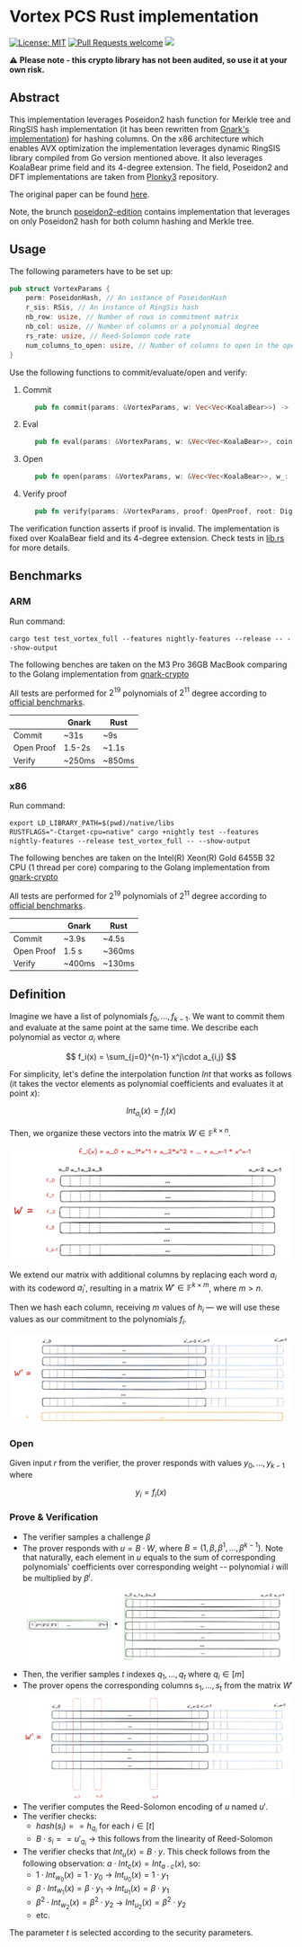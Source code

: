 # Vortex PCS Rust implementation

[![License: MIT](https://img.shields.io/badge/License-MIT-yellow.svg)](https://opensource.org/licenses/MIT)
[![Pull Requests welcome](https://img.shields.io/badge/PRs-welcome-ff69b4.svg?style=flat-square)](https://github.com/distributed-lab/vortex-rs/issues)
<a href="https://github.com/distributed-lab/vortex-rs">
<img src="https://img.shields.io/github/stars/distributed-lab/vortex-rs?style=social"/>
</a>

⚠️ __Please note - this crypto library has not been audited, so use it at your own risk.__

## Abstract

This implementation leverages Poseidon2 hash function for Merkle tree and RingSIS hash implementation (it has been
rewritten
from [Gnark's implementation](https://github.com/Consensys/gnark-crypto/blob/master/field/koalabear/sis/sis.go)) for
hashing columns. On the x86 architecture which enables AVX optimization the implementation leverages dynamic RingSIS
library compiled from Go version mentioned above. It also leverages KoalaBear prime field and its 4-degree extension.
The field, Poseidon2 and DFT implementations are taken from [Plonky3](https://github.com/Plonky3/Plonky3) repository.

The original paper can be found [here](https://eprint.iacr.org/2024/185).

Note, the brunch [poseidon2-edition](https://github.com/distributed-lab/vortex-rs/tree/poseidon2-edition) contains
implementation that leverages on only Poseidon2 hash for both column hashing and Merkle tree.

## Usage

The following parameters have to be set up:

```rust
pub struct VortexParams {
    perm: PoseidonHash, // An instance of PoseidonHash
    r_sis: RSis, // An instance of RingSis hash
    nb_row: usize, // Number of rows in commitment matrix
    nb_col: usize, // Number of columns or a polynomial degree
    rs_rate: usize, // Reed-Solomon code rate
    num_columns_to_open: usize, // Number of columns to open in the opening phase
}
```

Use the following functions to commit/evaluate/open and verify:

1. Commit
   ```rust
      pub fn commit(params: &VortexParams, w: Vec<Vec<KoalaBear>>) -> (MerkleTree, Vec<Vec<KoalaBear>>)
    ```
2. Eval
   ```rust
      pub fn eval(params: &VortexParams, w: &Vec<Vec<KoalaBear>>, coin: KoalaBearExt) -> Vec<KoalaBearExt>
    ```
3. Open
   ```rust
      pub fn open(params: &VortexParams, w: &Vec<Vec<KoalaBear>>, w_: &Vec<Vec<KoalaBear>>, mt: &MerkleTree, beta: KoalaBearExt, column_ids: Vec<usize>) -> OpenProof
    ```
4. Verify proof
   ```rust
      pub fn verify(params: &VortexParams, proof: OpenProof, root: Digest, y: Vec<KoalaBearExt>, coin: KoalaBearExt)
    ```

The verification function asserts if proof is invalid. The implementation is fixed over KoalaBear field and its
4-degree extension. Check tests in [lib.rs](./src/lib.rs) for more details.

## Benchmarks

### ARM

Run command:

```shell
cargo test test_vortex_full --features nightly-features --release -- --show-output
```

The following benches are taken on the M3 Pro 36GB MacBook comparing to the Golang implementation
from [gnark-crypto](https://github.com/Consensys/gnark-crypto/blob/master/field/koalabear/vortex/prover_test.go#L232)

All tests are performed for $2^{19}$ polynomials of $2^{11}$ degree according
to [official benchmarks](https://hackmd.io/@YaoGalteland/SJ1WmzgTJg).

|            | Gnark  | Rust   |
|------------|--------|--------|
| Commit     | ~31s   | ~9s    |
| Open Proof | 1.5-2s | ~1.1s  |
| Verify     | ~250ms | ~850ms |

### x86

Run command:

```shell
export LD_LIBRARY_PATH=$(pwd)/native/libs
RUSTFLAGS="-Ctarget-cpu=native" cargo +nightly test --features nightly-features --release test_vortex_full -- --show-output
```

The following benches are taken on the Intel(R) Xeon(R) Gold 6455B 32 CPU (1 thread per core) comparing to the Golang
implementation
from [gnark-crypto](https://github.com/Consensys/gnark-crypto/blob/master/field/koalabear/vortex/prover_test.go#L232)

All tests are performed for $2^{19}$ polynomials of $2^{11}$ degree according
to [official benchmarks](https://hackmd.io/@YaoGalteland/SJ1WmzgTJg).

|            | Gnark  | Rust   |
|------------|--------|--------|
| Commit     | ~3.9s  | ~4.5s  |
| Open Proof | 1.5 s  | ~360ms |
| Verify     | ~400ms | ~130ms |

## Definition

Imagine we have a list of polynomials $f_0,\dots,f_{k-1}$. We want to commit them and evaluate at the same point at the
same time. We describe each polynomial as vector $a_i$ where

$$
f_i(x) = \sum_{j=0}^{n-1} x^j\cdot a_{i,j}
$$

For simplicity, let's define the interpolation function $Int$ that works as follows (it takes the vector elements as
polynomial coefficients and evaluates it at point $x$):

$$
Int_{a_i}(x) = f_i(x)
$$

Then, we organize these vectors into the matrix $W \in \mathbb{F}^{k\times n}$.

![](./assets/vortex1.png)

We extend our matrix with additional columns by replacing each word $a_i$ with its codeword $a_i'$,
resulting in a matrix $W' \in \mathbb{F}^{k\times m}$, where $m > n$.

Then we hash each column, receiving $m$ values of $h_i$ — we will use these values as our commitment to the polynomials
$f_i$.

![](./assets/vortex1_5.png)

### Open

Given input $r$ from the verifier, the prover responds with values $y_0,\dots,y_{k-1}$ where

$$
y_i = f_i(x)
$$

### Prove & Verification

* The verifier samples a challenge $\beta$
* The prover responds with $u = B\cdot W$, where $B = (1, \beta, \beta^1,\dots,\beta^{k-1})$. Note that naturally, each
  element in $u$ equals to the sum of corresponding polynomials' coefficients over corresponding weight -- polynomial
  $i$ will be multiplied by $\beta^i$.
  ![](./assets/vortex2.png)
* Then, the verifier samples $t$ indexes $q_1,\dots,q_t$ where $q_i \in [m]$
* The prover opens the corresponding columns $s_1,\dots,s_t$ from the matrix $W'$
  ![](./assets/vortex3.png)
* The verifier computes the Reed-Solomon encoding of $u$ named $u'$.
* The verifier checks:
    * $hash(s_i) == h_{q_i}$ for each $i\in [t]$
    * $B\cdot s_i == u'_{q_i}$ → this follows from the linearity of Reed-Solomon
* The verifier checks that $Int_u(x) = B\cdot y$. This check follows from the following observation: $a\cdot Int_c(x) =
  Int_{a\cdot c}(x)$, so:
    * $1 \cdot Int_{w_0}(x) = 1 \cdot y_0$ → $Int_{u_0}(x) = 1 \cdot y_1$
    * $\beta \cdot Int_{w_1}(x) = \beta \cdot y_1$ → $Int_{u_1}(x) = \beta \cdot y_1$
    * $\beta^2 \cdot Int_{w_2}(x) = \beta^2 \cdot y_2$ → $Int_{u_2}(x) = \beta^2 \cdot y_2$
    * etc.

The parameter $t$ is selected according to the security parameters.